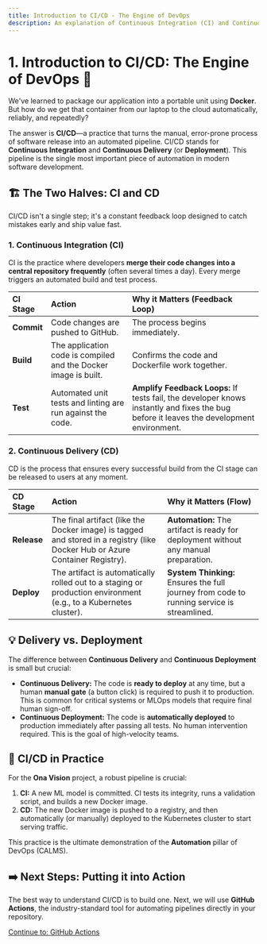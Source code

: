 ```yaml
---
title: Introduction to CI/CD - The Engine of DevOps
description: An explanation of Continuous Integration (CI) and Continuous Delivery/Deployment (CD), and how they enable rapid, reliable software releases.
---
```


# 1. Introduction to CI/CD: The Engine of DevOps 🔄

We've learned to package our application into a portable unit using **Docker**. But how do we get that container from our laptop to the cloud automatically, reliably, and repeatedly?

The answer is **CI/CD**—a practice that turns the manual, error-prone process of software release into an automated pipeline. CI/CD stands for **Continuous Integration** and **Continuous Delivery** (or **Deployment**). This pipeline is the single most important piece of automation in modern software development.

## 🏗️ The Two Halves: CI and CD

CI/CD isn't a single step; it's a constant feedback loop designed to catch mistakes early and ship value fast.

### 1. Continuous Integration (CI)
CI is the practice where developers **merge their code changes into a central repository frequently** (often several times a day). Every merge triggers an automated build and test process.

| CI Stage | Action | Why it Matters (Feedback Loop) |
| :--- | :--- | :--- |
| **Commit** | Code changes are pushed to GitHub. | The process begins immediately. |
| **Build** | The application code is compiled and the Docker image is built. | Confirms the code and Dockerfile work together. |
| **Test** | Automated unit tests and linting are run against the code. | **Amplify Feedback Loops:** If tests fail, the developer knows instantly and fixes the bug before it leaves the development environment. |

### 2. Continuous Delivery (CD)
CD is the process that ensures every successful build from the CI stage can be released to users at any moment.

| CD Stage | Action | Why it Matters (Flow) |
| :--- | :--- | :--- |
| **Release** | The final artifact (like the Docker image) is tagged and stored in a registry (like Docker Hub or Azure Container Registry). | **Automation:** The artifact is ready for deployment without any manual preparation. |
| **Deploy** | The artifact is automatically rolled out to a staging or production environment (e.g., to a Kubernetes cluster). | **System Thinking:** Ensures the full journey from code to running service is streamlined. |

## 💡 Delivery vs. Deployment

The difference between **Continuous Delivery** and **Continuous Deployment** is small but crucial:

* **Continuous Delivery:** The code is **ready to deploy** at any time, but a human **manual gate** (a button click) is required to push it to production. This is common for critical systems or MLOps models that require final human sign-off.
* **Continuous Deployment:** The code is **automatically deployed** to production immediately after passing all tests. No human intervention required. This is the goal of high-velocity teams.

## 🔁 CI/CD in Practice

For the **Ona Vision** project, a robust pipeline is crucial:
1.  **CI:** A new ML model is committed. CI tests its integrity, runs a validation script, and builds a new Docker image.
2.  **CD:** The new Docker image is pushed to a registry, and then automatically (or manually) deployed to the Kubernetes cluster to start serving traffic.

This practice is the ultimate demonstration of the **Automation** pillar of DevOps (CALMS).

## ➡️ Next Steps: Putting it into Action

The best way to understand CI/CD is to build one. Next, we will use **GitHub Actions**, the industry-standard tool for automating pipelines directly in your repository.

[Continue to: GitHub Actions](/cicd/github-actions)
